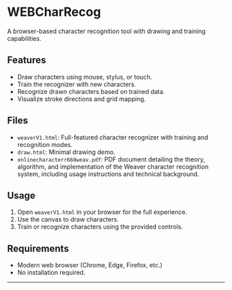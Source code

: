 # WEBCharRecog

A browser-based character recognition tool with drawing and training capabilities.

## Features

- Draw characters using mouse, stylus, or touch.
- Train the recognizer with new characters.
- Recognize drawn characters based on trained data.
- Visualize stroke directions and grid mapping.

## Files

- `weaverV1.html`: Full-featured character recognizer with training and recognition modes.
- `draw.html`: Minimal drawing demo.
- `onlinecharacterr660weav.pdf`: PDF document detailing the theory, algorithm, and implementation of the Weaver character recognition system, including usage instructions and technical background.

## Usage

1. Open `weaverV1.html` in your browser for the full experience.
2. Use the canvas to draw characters.
3. Train or recognize characters using the provided controls.

## Requirements

- Modern web browser (Chrome, Edge, Firefox, etc.)
- No installation required.

---
